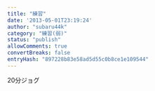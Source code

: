 ```yaml
---
title: "練習"
date: '2013-05-01T23:19:24'
author: "subaru44k"
category: "練習(弱)"
status: "publish"
allowComments: true
convertBreaks: false
entryHash: "897228b83e58ad5d55c0b8ce1e109544"
---
```

20分ジョグ
